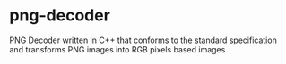 # png-decoder
PNG Decoder written in C++ that conforms to the standard specification and transforms PNG images into RGB pixels based images
